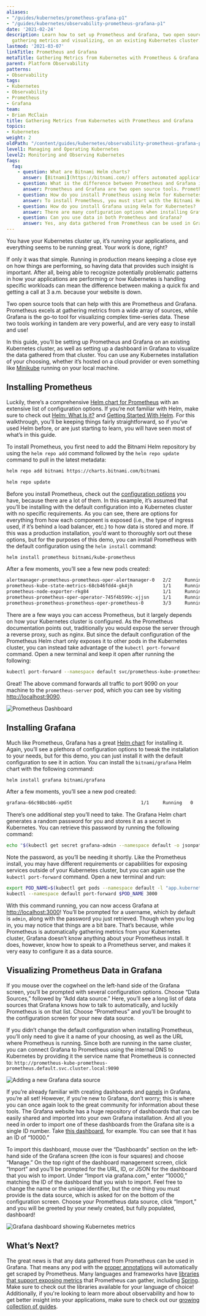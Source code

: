 ```yaml
---
aliases:
- "/guides/kubernetes/prometheus-grafana-p1"
- "/guides/kubernetes/observability-prometheus-grafana-p1"
date: '2021-02-24'
description: Learn how to set up Prometheus and Grafana, two open source tools for
  gathering metrics and visualizing, on an existing Kubernetes cluster.
lastmod: '2021-03-07'
linkTitle: Prometheus and Grafana
metaTitle: Gathering Metrics from Kubernetes with Prometheus & Grafana
parent: Platform Observability
patterns:
- Observability
tags:
- Kubernetes
- Observability
- Prometheus
- Grafana
team:
- Brian McClain
title: Gathering Metrics from Kubernetes with Prometheus and Grafana
topics:
- Kubernetes
weight: 2
oldPath: "/content/guides/kubernetes/observability-prometheus-grafana-p1.md"
level1: Managing and Operating Kubernetes
level2: Monitoring and Observing Kubernetes
faqs:
  faq:
    - question: What are Bitnami Helm charts?
      answer: [Bitnami](https://bitnami.com/) offers automated application deployments of open source server apps and allows developers to deploy an application using Bitnami's Helm charts.
    - question: What is the difference between Prometheus and Grafana in Kubernetes?
      answer: Prometheus and Grafana are two open source tools. Prometheus excels at gathering metrics from a wide array of sources, while Grafana is the go-to tool for visualizing complex time-series data.
    - question: How do you install Prometheus using Helm for Kubernetes?
      answer: To install Prometheus, you must start with the Bitnami Helm repository. Please refer to the section above titled 'Installing Prometheus' for specific commands that need to be installed.
    - question: How do you install Grafana using Helm for Kubernetes?
      answer: There are many configuration options when installing Grafana. For a thorough walkthrough of installing bitnami/grafana Helm chart, refer to the section above titled 'Installing Grafana.' 
    - question: Can you use data in both Prometheus and Grafana?
      answer: Yes, any data gathered from Prometheus can be used in Grafana, meaning any pod with the proper annotations will automatically get scraped by Prometheus.
---
```


You have your Kubernetes cluster up, it’s running your applications, and
everything seems to be running great. Your work is done, right?

If only it was that simple. Running in production means keeping a close eye on
how things are performing, so having data that provides such insight is
important. After all, being able to recognize potentially problematic patterns
in how your applications are performing or how Kubernetes is handling specific
workloads can mean the difference between making a quick fix and getting a call
at 3 a.m. because your website is down.

Two open source tools that can help with this are Prometheus and Grafana.
Prometheus excels at gathering metrics from a wide array of sources, while
Grafana is the go-to tool for visualizing complex time-series data. These two
tools working in tandem are very powerful, and are very easy to install and use!

In this guide, you’ll be setting up Prometheus and Grafana on an existing Kubernetes cluster, as well as setting up a dashboard in Grafana to visualize the data gathered from that cluster. You can use any Kubernetes installation of your choosing, whether it’s hosted on a cloud provider or even something like [Minikube](https://minikube.sigs.k8s.io/docs/) running on your local machine.

## Installing Prometheus

Luckily, there’s a comprehensive
[Helm chart for Prometheus](https://github.com/bitnami/charts/tree/master/bitnami/kube-prometheus)
with an extensive list of configuration options. If you’re not familiar with
Helm, make sure to check out
[Helm: What Is it?](/guides/kubernetes/helm-what-is/) and
[Getting Started With Helm](/guides/kubernetes/helm-gs/). For this walkthrough,
you’ll be keeping things fairly straightforward, so if you’ve used Helm before,
or are just starting to learn, you will have seen most of what’s in this guide.

To install Prometheus, you first need to add the Bitnami Helm repository by
using the `helm repo add` command followed by the `helm repo update` command to
pull in the latest metadata:

```bash
helm repo add bitnami https://charts.bitnami.com/bitnami
```

```bash
helm repo update
```

Before you install Prometheus, check out the
[configuration options](https://github.com/bitnami/charts/tree/master/bitnami/kube-prometheus#parameters)
you have, because there are a lot of them. In this example, it’s assumed that
you’ll be installing with the default configuration into a Kubernetes cluster
with no specific requirements. As you can see, there are options for everything
from how each component is exposed (i.e., the type of ingress used, if it’s
behind a load balancer, etc.) to how data is stored and more. If this was a
production installation, you’d want to thoroughly sort out these options, but
for the purposes of this demo, you can install Prometheus with the default
configuration using the `helm install` command:

```bash
helm install prometheus bitnami/kube-prometheus
```

After a few moments, you’ll see a few new pods created:

```bash
alertmanager-prometheus-prometheus-oper-alertmanager-0   2/2     Running   0          25m
prometheus-kube-state-metrics-68cb46fdd4-gk4jh           1/1     Running   0          25m
prometheus-node-exporter-rkg84                           1/1     Running   0          25m
prometheus-prometheus-oper-operator-745f4b599c-xjjsn     1/1     Running   0          25m
prometheus-prometheus-prometheus-oper-prometheus-0       3/3     Running   1          25m
```

There are a few ways you can access Prometheus, but it largely depends on how
your Kubernetes cluster is configured. As the Prometheus documentation points
out, traditionally you would expose the server through a reverse proxy, such as
nginx. But since the default configuration of the Prometheus Helm chart only
exposes it to other pods in the Kubernetes cluster, you can instead take
advantage of the `kubectl port-forward` command. Open a new terminal and keep it
open after running the following:

```bash
kubectl port-forward --namespace default svc/prometheus-kube-prometheus-prometheus 9090:9090
```

Great! The above command forwards all traffic to port 9090 on your machine to
the `prometheus-server` pod, which you can see by visiting
[http://localhost:9090](http://localhost:9090).

![Prometheus Dashboard](/images/guides/kubernetes/prometheus-grafana/prometheus-001.png)

## Installing Grafana

Much like Prometheus, Grafana has a great
[Helm chart](https://hub.helm.sh/charts/bitnami/grafana) for installing it.
Again, you’ll see a plethora of configuration options to tweak the installation
to your needs, but for this demo, you can just install it with the default
configuration to see it in action. You can install the `bitnami/grafana` Helm
chart with the following command:

```bash
helm install grafana bitnami/grafana
```

After a few moments, you’ll see a new pod created:

```bash
grafana-66c98bcb86-xpd5t                         1/1     Running   0          2d23h
```

There’s one additional step you’ll need to take. The Grafana Helm chart
generates a random password for you and stores it as a secret in Kubernetes. You
can retrieve this password by running the following command:

```bash
echo "$(kubectl get secret grafana-admin --namespace default -o jsonpath="{.data.GF_SECURITY_ADMIN_PASSWORD}" | base64 --decode)"
```

Note the password, as you’ll be needing it shortly. Like the Prometheus install,
you may have different requirements or capabilities for exposing services
outside of your Kubernetes cluster, but you can again use the
`kubectl port-forward` command. Open a new terminal and run:

```bash
export POD_NAME=$(kubectl get pods --namespace default -l "app.kubernetes.io/name=grafana,app.kubernetes.io/instance=grafana" -o jsonpath="{.items[0].metadata.name}")
kubectl --namespace default port-forward $POD_NAME 3000
```

With this command running, you can now access Grafana at
[http://localhost:3000](http://localhost:3000)! You’ll be prompted for a
username, which by default is `admin`, along with the password you just
retrieved. Though when you log in, you may notice that things are a bit bare.
That’s because, while Prometheus is automatically gathering metrics from your
Kubernetes cluster, Grafana doesn’t know anything about your Prometheus install.
It does, however, know how to speak to a Prometheus server, and makes it very
easy to configure it as a data source.

## Visualizing Prometheus Data in Grafana

If you mouse over the cogwheel on the left-hand side of the Grafana screen,
you’ll be prompted with several configuration options. Choose “Data Sources,”
followed by “Add data source.” Here, you’ll see a long list of data sources that
Grafana knows how to talk to automatically, and luckily Prometheus is on that
list. Choose “Prometheus” and you’ll be brought to the configuration screen for
your new data source.

If you didn’t change the default configuration when installing Prometheus,
you’ll only need to give it a name of your choosing, as well as the URL where
Prometheus is running. Since both are running in the same cluster, you can
connect Grafana to Prometheus using the internal DNS to Kubernetes by providing
it the service name that Prometheus is connected to:
`http://prometheus-kube-prometheus-prometheus.default.svc.cluster.local:9090`

![Adding a new Grafana data source](/images/guides/kubernetes/prometheus-grafana/prometheus-002.png)

If you’re already familiar with creating dashboards and
[panels](https://grafana.com/docs/grafana/latest/panels/panels-overview/) in
Grafana, you’re all set! However, if you’re new to Grafana, don’t worry; this is
where you can once again look to the great community for information about these
tools. The Grafana website has a huge repository of dashboards that can be
easily shared and imported into your own Grafana installation. And all you need
in order to import one of these dashboards from the Grafana site is a single ID
number. Take [this dashboard](https://grafana.com/grafana/dashboards/10000), for
example. You can see that it has an ID of “10000.”

To import this dashboard, mouse over the “Dashboards” section on the left-hand
side of the Grafana screen (the icon is four squares) and choose “Manage.” On
the top right of the dashboard management screen, click “Import” and you’ll be
prompted for the URL, ID, or JSON for the dashboard that you wish to import.
Under “Import via grafana.com,” enter “10000,” matching the ID of the dashboard
that you wish to import. Feel free to change the name or the unique identifier,
but the one thing you must provide is the data source, which is asked for on the
bottom of the configuration screen. Choose your Prometheus data source, click
“Import,” and you will be greeted by your newly created, but fully populated,
dashboard!

![Grafana dashboard showing Kubernetes metrics](/images/guides/kubernetes/prometheus-grafana/prometheus-003.png)

## What’s Next?

The great news is that any data gathered from Prometheus can be used in Grafana.
That means any pod with the
[proper annotations](https://github.com/helm/charts/tree/master/stable/prometheus#scraping-pod-metrics-via-annotations)
will automatically get scraped by Prometheus. Many languages and frameworks have
[libraries that support exposing metrics](https://prometheus.io/docs/instrumenting/clientlibs/)
that Prometheus can gather, including
[Spring](https://docs.spring.io/spring-boot/docs/current/reference/html/production-ready-features.html#production-ready-metrics-export-prometheus).
Make sure to check out the libraries available for your language of choice!
Additionally, if you're looking to learn more about observability and how to get
better insight into your applications, make sure to check out our
[growing collection of guides](/patterns/observability/).